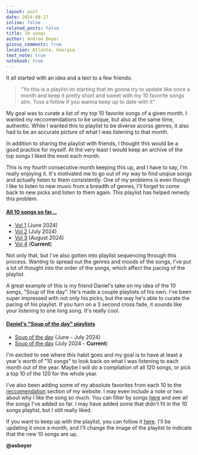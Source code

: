 ```yaml
---
layout: post
date: 2024-08-17
inline: false
related_posts: false
title: 10 songs
author: Andrew Boyer
giscus_comments: true
location: Atlanta, Georgia
text_note: true
notebook: true
---
```


It all started with an idea and a text to a few friends:
> "Yo this is a playlist im starting that im gonna try to update like once a month and keep it pretty short and sweet with my 10 favorite songs atm. Toss a follow if you wanna keep up to date with it"

My goal was to curate a list of my top 10 favorite songs of a given month. I wanted my reccomendations to be unique, but also at the same time, authentic. While I wanted this to playlist to be diverse acorss genres, it also had to be an accurate picture of what I was listening to that month.

In addition to sharing the playlist with friends, I thought this would be a good practice for myself. At the very least I would keep an archive of the top songs I liked the most each month.

This is my fourth consecutive month keeping this up, and I have to say, I'm really enjoying it. It's motivated me to go out of my way to find unqiue songs and actually listen to them consistently. One of my problems is even though I like to listen to new music from a breadth of genres, I'll forget to come back to new picks and listen to them again. This playlist has helped remedy this problem.

#### <u>All 10 songs so far...</u>
- [Vol 1](https://open.spotify.com/playlist/1WOKmiaW3gfGMvOlRNTDDh?si=39a869c2aac441a2) (June 2024)
- [Vol 2](https://open.spotify.com/playlist/5bl5RSJbYdVOMYRSwMGbZr?si=9239b0f3501b481f) (July 2024)
- [Vol 3](https://open.spotify.com/playlist/6cAtqz1we9EC5D95ra2dhU?si=e0af998de8584d00) (August 2024)
- [Vol 4](https://open.spotify.com/playlist/1PA1VelRjexhnMdWuwsTBa?si=708e1ee571b4410e) (__Current__)

Not only that, but I've also gotten into playlist sequencing through this process. Wanting to spread out the genres and moods of the songs, I've put a lot of thought into the order of the songs, which affect the pacing of the playlist. 

A great example of this is my friend Daniel's take on my idea of the 10 songs, "Soup of the day". He's made a couple playlists of his own. I've been super impressed with not only his picks, but the way he's able to curate the pacing of his playlist. If you turn on a 3 second cross fade, it sounds like your listening to one long song. It's really cool.

#### <u>Daniel's "Soup of the day" playlists</u>
- [Soup of the day](https://open.spotify.com/playlist/5Y45DbnppT8DO4SSGsVFdP?si=0c6a0ae5f2904549) (June - July 2024)
- [Soup of the day](https://open.spotify.com/playlist/00iW60Cs2p0oy8DTxSuMs3?si=c32af632cb7e4833) (July 2024 - __Current__)

I'm excited to see where this habit goes and my goal is to have at least a year's worth of "10 songs" to look back on what I was listening to each month out of the year. Maybe I will do a compliation of all 120 songs, or pick a top 10 of the 120 for the whole year.

I've also been adding some of my absolute favorites from each 10 to the [reccomendation](/favs) section of my website. I may even include a note or two about why I like the song so much. You can filter by songs [here](/favs/songs) and see all the songs I've added so far. I may have added some that didn't fit in the 10 songs playlist, but I still really liked.

If you want to keep up with the playlist, you can follow it [here](https://open.spotify.com/playlist/1PA1VelRjexhnMdWuwsTBa?si=708e1ee571b4410e). I'll be updating it once a month, and I'll change the image of the playlist to indicate that the new 10 songs are up.

**@asboyer**